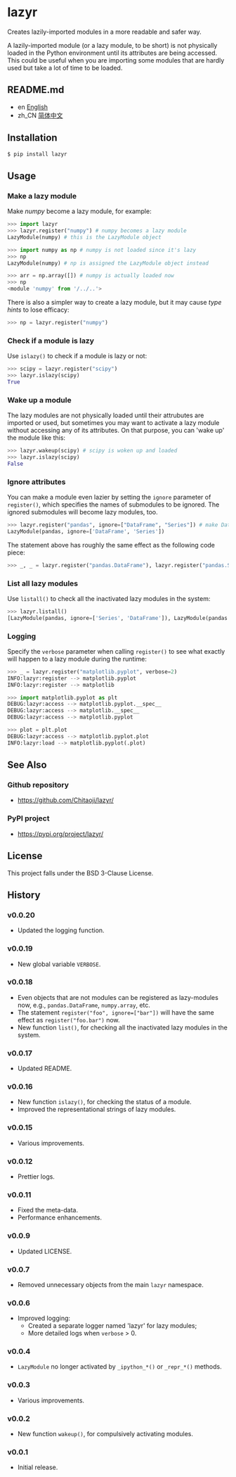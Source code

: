 # lazyr
Creates lazily-imported modules in a more readable and safer way.

A lazily-imported module (or a lazy module, to be short) is not physically loaded in the Python environment until its attributes are being accessed. This could be useful when you are importing some modules that are hardly used but take a lot of time to be loaded.

## README.md

* en [English](README.md)
* zh_CN [简体中文](README.zh_CN.md)

## Installation

```sh
$ pip install lazyr
```

## Usage
### Make a lazy module
Make *numpy* become a lazy module, for example:

```py
>>> import lazyr
>>> lazyr.register("numpy") # numpy becomes a lazy module
LazyModule(numpy) # this is the LazyModule object

>>> import numpy as np # numpy is not loaded since it's lazy
>>> np
LazyModule(numpy) # np is assigned the LazyModule object instead

>>> arr = np.array([]) # numpy is actually loaded now
>>> np
<module 'numpy' from '/../..'>
```

There is also a simpler way to create a lazy module, but it may cause *type hints* to lose efficacy:

```py
>>> np = lazyr.register("numpy")
```

### Check if a module is lazy

Use `islazy()` to check if a module is lazy or not:

```py
>>> scipy = lazyr.register("scipy")
>>> lazyr.islazy(scipy)
True
```

### Wake up a module

The lazy modules are not physically loaded until their attrubutes are imported or used, but sometimes you may want to activate a lazy module without accessing any of its attributes. On that purpose, you can 'wake up' the module like this:

```py
>>> lazyr.wakeup(scipy) # scipy is woken up and loaded
>>> lazyr.islazy(scipy)
False
```

### Ignore attributes

You can make a module even lazier by setting the `ignore` parameter of `register()`, which specifies the names of submodules to be ignored. The ignored submodules will become lazy modules, too.

```py
>>> lazyr.register("pandas", ignore=["DataFrame", "Series"]) # make DataFrame and Series lazy modules
LazyModule(pandas, ignore=['DataFrame', 'Series'])
```

The statement above has roughly the same effect as the following code piece:

```py
>>> _, _ = lazyr.register("pandas.DataFrame"), lazyr.register("pandas.Series")
```

### List all lazy modules

Use `listall()` to check all the inactivated lazy modules in the system:

```py
>>> lazyr.listall()
[LazyModule(pandas, ignore=['Series', 'DataFrame']), LazyModule(pandas.DataFrame), LazyModule(pandas.Series)]
```

### Logging

Specify the `verbose` parameter when calling `register()` to see what exactly will happen to a lazy module during the runtime:

```py
>>> _ = lazyr.register("matplotlib.pyplot", verbose=2)
INFO:lazyr:register --> matplotlib.pyplot
INFO:lazyr:register --> matplotlib

>>> import matplotlib.pyplot as plt
DEBUG:lazyr:access --> matplotlib.pyplot.__spec__
DEBUG:lazyr:access --> matplotlib.__spec__
DEBUG:lazyr:access --> matplotlib.pyplot

>>> plot = plt.plot
DEBUG:lazyr:access --> matplotlib.pyplot.plot
INFO:lazyr:load --> matplotlib.pyplot(.plot)
```

## See Also
### Github repository
* https://github.com/Chitaoji/lazyr/

### PyPI project
* https://pypi.org/project/lazyr/

## License
This project falls under the BSD 3-Clause License.

## History
### v0.0.20
* Updated the logging function.

### v0.0.19
* New global variable `VERBOSE`.

### v0.0.18
* Even objects that are not modules can be registered as lazy-modules now, e.g., `pandas.DataFrame`, `numpy.array`, etc.
* The statement `register("foo", ignore=["bar"])` will have the same effect as `register("foo.bar")` now.
* New function `list()`, for checking all the inactivated lazy modules in the system.

### v0.0.17
* Updated README.

### v0.0.16
* New function `islazy()`, for checking the status of a module.
* Improved the representational strings of lazy modules.

### v0.0.15
* Various improvements.

### v0.0.12
* Prettier logs.

### v0.0.11
* Fixed the meta-data.
* Performance enhancements.

### v0.0.9
* Updated LICENSE.

### v0.0.7
* Removed unnecessary objects from the main `lazyr` namespace.

### v0.0.6
* Improved logging:
    * Created a separate logger named 'lazyr' for lazy modules;
    * More detailed logs when `verbose` > 0.

### v0.0.4
* `LazyModule` no longer activated by `_ipython_*()` or `_repr_*()` methods.

### v0.0.3
* Various improvements.

### v0.0.2
* New function `wakeup()`, for compulsively activating modules.

### v0.0.1
* Initial release.